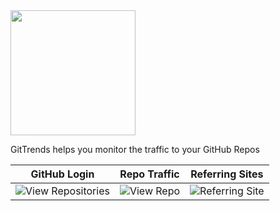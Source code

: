  <img src="https://github.com/brminnick/GitTrends/blob/master/GitTrends.iOS/Assets.xcassets/GitTrends.imageset/GitTrends.png?raw=true" height="200" />

GitTrends helps you monitor the traffic to your GitHub Repos

 GitHub Login | Repo Traffic | Referring Sites |
| -- | -- | -- |
| ![View Repositories](https://user-images.githubusercontent.com/13558917/74350902-43a5cc00-4d6b-11ea-8c9f-c1bafbfcb415.gif) | ![View Repo](https://user-images.githubusercontent.com/13558917/74351618-363d1180-4d6c-11ea-8244-dc2e1c6cdfe4.gif) | ![Referring Site](https://user-images.githubusercontent.com/13558917/74351991-b9f6fe00-4d6c-11ea-9eb5-57260493256b.gif) | 
